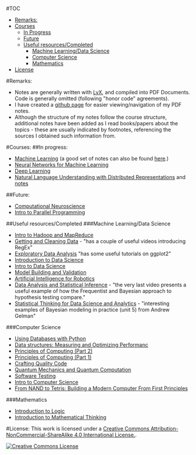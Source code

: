 #TOC
- [Remarks:](#remark)
- [Courses](#courses)
	- [In Progress](#in-progress)
	- [Future](#future)
	- [Useful resources/Completed](#useful-resources-completed)
		- [Machine Learning/Data Science](#machine-learning-data-science)
		- [Computer Science](#computer-science)
		- [Mathematics](#mathematics)
- [License](#license)

#<a name="remarks">Remarks</a>:
- Notes are generally written with [LyX](http://www.lyx.org/), and compiled into PDF Documents. Code is generally omitted (following "honor code" agreements).
- I have created a [github page](http://asmith26.github.io/MyMOOCs/) for easier viewing/navigation of my PDF notes.
- Although the structure of my notes follow the course structure, additional notes have been added as I read books/papers about the topics - these are usually indicated by footnotes, referencing the sources I obtained such information from.

#<a name="courses">Courses</a>:
##<a name="in-progress">In progress</a>:
- [Machine Learning](https://www.coursera.org/learn/machine-learning) (a good set of notes can also be found [here](http://www.holehouse.org/mlclass/).)
- [Neural Networks for Machine Learning](https://www.coursera.org/course/neuralnets)
- [Deep Learning](https://www.udacity.com/course/deep-learning--ud730)
- [Natural Language Understanding with Distributed Representations](http://www.kyunghyuncho.me/home/courses/ds-ga-3001-fall-2015) and [notes](http://arxiv.org/pdf/1511.07916v1.pdf)

##<a name="future">Future</a>:
 - [Computational Neuroscience](https://www.coursera.org/course/compneuro)
 - [Intro to Parallel Programming](https://www.udacity.com/course/intro-to-parallel-programming--cs344)
 
##<a name="#useful-resources-completed">Useful resources/Completed</a>
###<a name="machine-learning-data-science">Machine Learning/Data Science</a>
 - [Intro to Hadoop and MapReduce](https://www.udacity.com/course/intro-to-hadoop-and-mapreduce--ud617)
 - [Getting and Cleaning Data](https://www.coursera.org/course/getdata) - "has a couple of useful videos introducing RegEx"
 - [Exploratory Data Analysis](https://class.coursera.org/exdata-033/lecture) "has some useful tutorials on ggplot2"
 - [Introduction to Data Science](https://www.coursera.org/course/datasci)
 - [Intro to Data Science](https://www.udacity.com/course/intro-to-data-science--ud359)
 - [Model Building and Validation](https://www.udacity.com/course/viewer#!/c-ud919/l-3101638665/m-3074268844)
 - [Artificial Intelligence for Robotics](https://www.udacity.com/course/artificial-intelligence-for-robotics--cs373)
 - [Data Analysis and Statistical Inference](https://www.coursera.org/course/statistics) - "the very last video presents a useful example of how the Frequentist and Bayesian approach to hypothesis testing compare."
 - [Statistical Thinking for Data Science and Analytics](https://www.edx.org/course/statistical-thinking-data-science-columbiax-ds101x) - "interesting examples of Bayesian modeling in practice (unit 5) from Andrew Gelman"

###<a name="computer-science">Computer Science</a>
 - [Using Databases with Python](https://www.coursera.org/learn/python-databases)
 - [Data structures: Measuring and Optimizing Performanc](https://www.coursera.org/learn/data-structures-optimizing-performance)
 - [Principles of Computing (Part 2)](https://class.coursera.org/principlescomputing2-004/lecture)
 - [Principles of Computing (Part 1)](https://class.coursera.org/principlescomputing1-004/lecture)
 - [Crafting Quality Code](https://www.coursera.org/course/programming2)
 - [Quantum Mechanics and Quantum Computation](https://www.edx.org/course/quantum-mechanics-quantum-computation-uc-berkeleyx-cs-191x)
 - [Software Testing](https://www.udacity.com/course/software-testing--cs258)
 - [Intro to Computer Science](https://www.udacity.com/course/intro-to-computer-science--cs101)
 - [From NAND to Tetris: Building a Modern Computer From First Principles](http://www.nand2tetris.org/)

###<a name="mathematics">Mathematics</a>
 - [Introduction to Logic](https://www.coursera.org/course/intrologic)
 - [Introduction to Mathematical Thinking](https://www.coursera.org/course/maththink)

#<a name="license">License</a>:
This work is licensed under a [Creative Commons Attribution-NonCommercial-ShareAlike 4.0 International License.][by-nc-sa].

[![Creative Commons License][by-nc-sa-img]][by-nc-sa]

[by-nc-sa]: http://creativecommons.org/licenses/by-nc-sa/4.0/
[by-nc-sa-img]: http://licensebuttons.net/l/by-nc-sa/4.0/88x31.png
